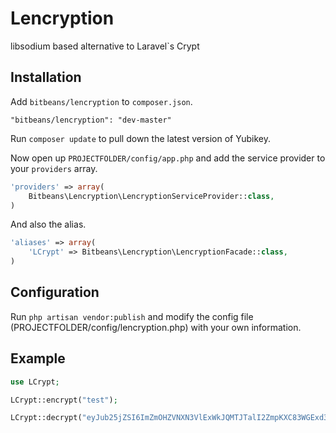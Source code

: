 # Lencryption

libsodium based alternative to Laravel`s Crypt

## Installation

Add `bitbeans/lencryption` to `composer.json`.

```
"bitbeans/lencryption": "dev-master"
```

Run `composer update` to pull down the latest version of Yubikey.

Now open up `PROJECTFOLDER/config/app.php` and add the service provider to your `providers` array.
```php
'providers' => array(
	Bitbeans\Lencryption\LencryptionServiceProvider::class,
)
```

And also the alias.
```php
'aliases' => array(
	'LCrypt' => Bitbeans\Lencryption\LencryptionFacade::class,
)
```


## Configuration

Run `php artisan vendor:publish` and modify the config file (PROJECTFOLDER/config/lencryption.php) with your own information.


## Example

```php
use LCrypt;

LCrypt::encrypt("test");

LCrypt::decrypt("eyJub25jZSI6ImZmOHZVNXN3VlExWkJQMTJTalI2ZmpKXC83WGExd3F1dCIsImNpcGhlcnRleHQiOiIwcDZEWWtYeXE0YmJlTVBtcndqN3lzbUdMRjk5SUpsWW5QMVYifQ==");

```
